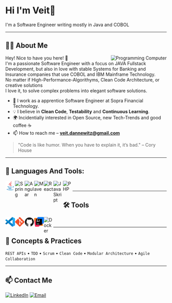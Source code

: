 # Hi I'm Veit👋

I'm a Software Engineer writing mostly in Java and COBOL

---

## 🧑‍💻 About Me

<a href="#"><img align="right" src="https://user-images.githubusercontent.com/66797449/175926578-2f4e8ce3-0df2-4c08-8469-aebe180d016c.gif" title="Programming Computer"/></a>

Hey! Nice to have you here! 👋  
I'm a passionate Software Engineer with a focus on JAVA Fullstack Development, but also in love with stable Systems for Banking and Insurance companies that use COBOL and IBM Mainframe Technology.  
No matter if High-Performance-Algorithyms, Clean Code Architecture, or creative solutions <br/>
I love it, to solve complex problems into elegant software solutions.

-  🔭 I work as a apprentice Software Engineer at Sopra Financial Technology.
- 💡 I believe in **Clean Code**, **Testability** and **Continuous Learning**.
- 🌍 Incidentially interested in Open Source, new Tech-Trends and good coffee ☕
- 📫 How to reach me – **[veit.dannewitz@gmail.com](veit.dannewitz@gmail.com)**
> "Code is like humor. When you have to explain it, it’s bad." – Cory House
---

## 🚀 Languages And Tools:

<img align="left" title="Java" alt="Java" width="30px" src="https://raw.githubusercontent.com/devicons/devicon/master/icons/java/java-original.svg" />
<img align="left" title="Spring" alt="Spring" width="30px" src="https://cdn.jsdelivr.net/gh/devicons/devicon@latest/icons/spring/spring-original-wordmark.svg" />         
<img align="left" title="Angular" alt="Angular" width="30px" src="https://cdn.jsdelivr.net/gh/devicons/devicon@latest/icons/angular/angular-original.svg" />
<img align="left" title="Maven" alt="Maven" width="30px" src="https://cdn.jsdelivr.net/gh/devicons/devicon@latest/icons/maven/maven-original-wordmark.svg" />
<img align="left" title="React" alt="React" width="30px" src="https://cdn.jsdelivr.net/gh/devicons/devicon@latest/icons/react/react-original.svg" />
<img align="left" title="JavaScript" alt="JavaSkript" width="30px" src="https://cdn.jsdelivr.net/gh/devicons/devicon@latest/icons/javascript/javascript-original.svg" />
<img align="left" title="PHP" alt="PHP" width="30px" src="https://cdn.jsdelivr.net/gh/devicons/devicon@latest/icons/php/php-original.svg" />
          
          
          
                   
          
          
<br/>

---

## 🛠 Tools

<img align="left" title="VS Code" alt="VS Code" width="30px" src="https://raw.githubusercontent.com/devicons/devicon/master/icons/vscode/vscode-original.svg" />
<img align="left" title="Git" alt="Git" width="30px" src="https://raw.githubusercontent.com/devicons/devicon/master/icons/git/git-original.svg" />
<img align="left" title="GitHub" alt="GitHub" width="30px" src="https://raw.githubusercontent.com/devicons/devicon/master/icons/github/github-original.svg" />
<img align="left" title="IntelliJ" alt="IntelliJ" width="30px" src="https://raw.githubusercontent.com/devicons/devicon/master/icons/intellij/intellij-original.svg" />
<img align="left" title="Docker" alt="Docker" width="30px" src="https://cdn.jsdelivr.net/gh/devicons/devicon@latest/icons/docker/docker-original-wordmark.svg" />
          
<br/>

---
## 🧠 Concepts & Practices

`REST APIs` • `TDD` • `Scrum` • `Clean Code` • `Modular Architecture` • `Agile Collaboration`

---
## 📫 Contact Me

[![LinkedIn](https://img.shields.io/badge/LinkedIn-blue?logo=linkedin&style=for-the-badge)](https://www.linkedin.com/in/veit-dannewitz-5249a4362)
[![Email](https://img.shields.io/badge/Email-white?logo=gmail&style=for-the-badge)](mailto:veit.dannewitz@gmail.com)
